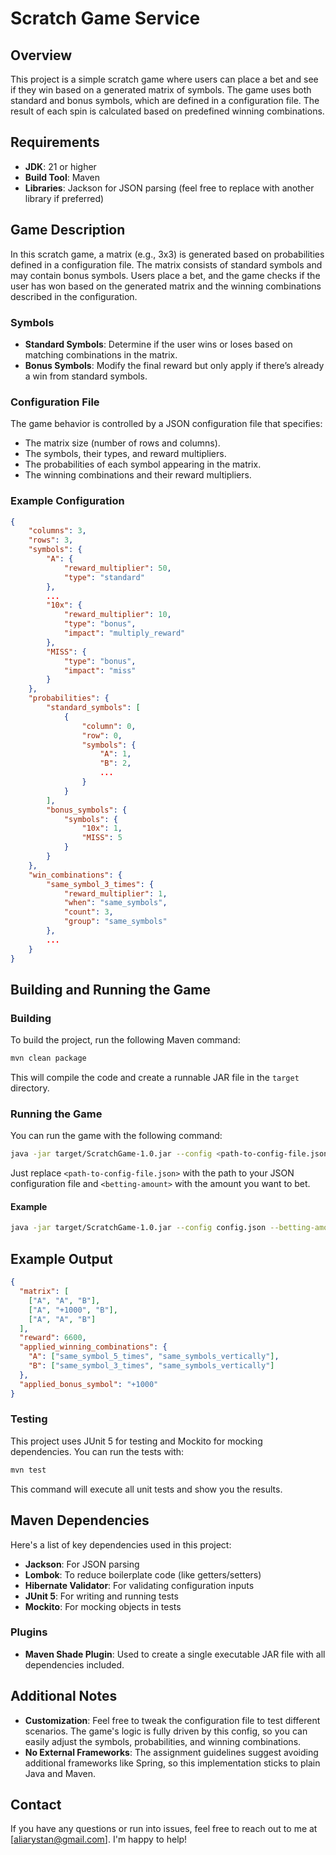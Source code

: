 # Scratch Game Service

## Overview

This project is a simple scratch game where users can place a bet and see if they win based on a generated matrix of symbols. The game uses both standard and bonus symbols, which are defined in a configuration file. The result of each spin is calculated based on predefined winning combinations.

## Requirements

- **JDK**: 21 or higher
- **Build Tool**: Maven
- **Libraries**: Jackson for JSON parsing (feel free to replace with another library if preferred)

## Game Description

In this scratch game, a matrix (e.g., 3x3) is generated based on probabilities defined in a configuration file. The matrix consists of standard symbols and may contain bonus symbols. Users place a bet, and the game checks if the user has won based on the generated matrix and the winning combinations described in the configuration.

### Symbols

- **Standard Symbols**: Determine if the user wins or loses based on matching combinations in the matrix.
- **Bonus Symbols**: Modify the final reward but only apply if there’s already a win from standard symbols.

### Configuration File

The game behavior is controlled by a JSON configuration file that specifies:
- The matrix size (number of rows and columns).
- The symbols, their types, and reward multipliers.
- The probabilities of each symbol appearing in the matrix.
- The winning combinations and their reward multipliers.

### Example Configuration

```json
{
    "columns": 3,
    "rows": 3,
    "symbols": {
        "A": {
            "reward_multiplier": 50,
            "type": "standard"
        },
        ...
        "10x": {
            "reward_multiplier": 10,
            "type": "bonus",
            "impact": "multiply_reward"
        },
        "MISS": {
            "type": "bonus",
            "impact": "miss"
        }
    },
    "probabilities": {
        "standard_symbols": [
            {
                "column": 0,
                "row": 0,
                "symbols": {
                    "A": 1,
                    "B": 2,
                    ...
                }
            }
        ],
        "bonus_symbols": {
            "symbols": {
                "10x": 1,
                "MISS": 5
            }
        }
    },
    "win_combinations": {
        "same_symbol_3_times": {
            "reward_multiplier": 1,
            "when": "same_symbols",
            "count": 3,
            "group": "same_symbols"
        },
        ...
    }
}
```
## Building and Running the Game

### Building

To build the project, run the following Maven command:

```bash
mvn clean package
```

This will compile the code and create a runnable JAR file in the `target` directory.

### Running the Game

You can run the game with the following command:

```bash
java -jar target/ScratchGame-1.0.jar --config <path-to-config-file.json> --betting-amount <betting-amount>
```

Just replace `<path-to-config-file.json>` with the path to your JSON configuration file and `<betting-amount>` with the amount you want to bet.

#### Example

```bash
java -jar target/ScratchGame-1.0.jar --config config.json --betting-amount 100
```

## Example Output

```json
{
  "matrix": [
    ["A", "A", "B"],
    ["A", "+1000", "B"],
    ["A", "A", "B"]
  ],
  "reward": 6600,
  "applied_winning_combinations": {
    "A": ["same_symbol_5_times", "same_symbols_vertically"],
    "B": ["same_symbol_3_times", "same_symbols_vertically"]
  },
  "applied_bonus_symbol": "+1000"
}
```
### Testing

This project uses JUnit 5 for testing and Mockito for mocking dependencies. You can run the tests with:

```bash
mvn test
```
This command will execute all unit tests and show you the results.

## Maven Dependencies

Here's a list of key dependencies used in this project:

- **Jackson**: For JSON parsing
- **Lombok**: To reduce boilerplate code (like getters/setters)
- **Hibernate Validator**: For validating configuration inputs
- **JUnit 5**: For writing and running tests
- **Mockito**: For mocking objects in tests

### Plugins

- **Maven Shade Plugin**: Used to create a single executable JAR file with all dependencies included.

## Additional Notes

- **Customization**: Feel free to tweak the configuration file to test different scenarios. The game's logic is fully driven by this config, so you can easily adjust the symbols, probabilities, and winning combinations.
- **No External Frameworks**: The assignment guidelines suggest avoiding additional frameworks like Spring, so this implementation sticks to plain Java and Maven.

## Contact

If you have any questions or run into issues, feel free to reach out to me at [aliarystan@gmail.com]. I'm happy to help!


